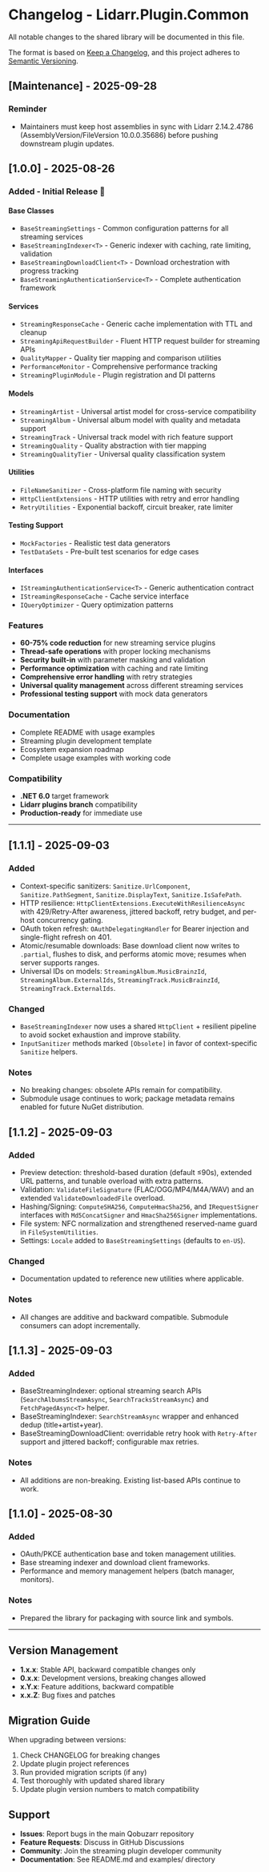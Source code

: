 # Changelog - Lidarr.Plugin.Common

All notable changes to the shared library will be documented in this file.

The format is based on [Keep a Changelog](https://keepachangelog.com/en/1.0.0/),
and this project adheres to [Semantic Versioning](https://semver.org/spec/v2.0.0.html).

## [Maintenance] - 2025-09-28

### Reminder
- Maintainers must keep host assemblies in sync with Lidarr 2.14.2.4786 (AssemblyVersion/FileVersion 10.0.0.35686) before pushing downstream plugin updates.

## [1.0.0] - 2025-08-26

### Added - Initial Release 🎉

#### Base Classes
- `BaseStreamingSettings` - Common configuration patterns for all streaming services
- `BaseStreamingIndexer<T>` - Generic indexer with caching, rate limiting, validation
- `BaseStreamingDownloadClient<T>` - Download orchestration with progress tracking
- `BaseStreamingAuthenticationService<T>` - Complete authentication framework

#### Services
- `StreamingResponseCache` - Generic cache implementation with TTL and cleanup
- `StreamingApiRequestBuilder` - Fluent HTTP request builder for streaming APIs
- `QualityMapper` - Quality tier mapping and comparison utilities
- `PerformanceMonitor` - Comprehensive performance tracking
- `StreamingPluginModule` - Plugin registration and DI patterns

#### Models
- `StreamingArtist` - Universal artist model for cross-service compatibility
- `StreamingAlbum` - Universal album model with quality and metadata support
- `StreamingTrack` - Universal track model with rich feature support
- `StreamingQuality` - Quality abstraction with tier mapping
- `StreamingQualityTier` - Universal quality classification system

#### Utilities
- `FileNameSanitizer` - Cross-platform file naming with security
- `HttpClientExtensions` - HTTP utilities with retry and error handling
- `RetryUtilities` - Exponential backoff, circuit breaker, rate limiter

#### Testing Support
- `MockFactories` - Realistic test data generators
- `TestDataSets` - Pre-built test scenarios for edge cases

#### Interfaces
- `IStreamingAuthenticationService<T>` - Generic authentication contract
- `IStreamingResponseCache` - Cache service interface
- `IQueryOptimizer` - Query optimization patterns

### Features
- **60-75% code reduction** for new streaming service plugins
- **Thread-safe operations** with proper locking mechanisms
- **Security built-in** with parameter masking and validation
- **Performance optimization** with caching and rate limiting
- **Comprehensive error handling** with retry strategies
- **Universal quality management** across different streaming services
- **Professional testing support** with mock data generators

### Documentation
- Complete README with usage examples
- Streaming plugin development template
- Ecosystem expansion roadmap
- Complete usage examples with working code

### Compatibility
- **.NET 6.0** target framework
- **Lidarr plugins branch** compatibility
- **Production-ready** for immediate use

---

## [1.1.1] - 2025-09-03

### Added
- Context-specific sanitizers: `Sanitize.UrlComponent`, `Sanitize.PathSegment`, `Sanitize.DisplayText`, `Sanitize.IsSafePath`.
- HTTP resilience: `HttpClientExtensions.ExecuteWithResilienceAsync` with 429/Retry-After awareness, jittered backoff, retry budget, and per-host concurrency gating.
- OAuth token refresh: `OAuthDelegatingHandler` for Bearer injection and single-flight refresh on 401.
- Atomic/resumable downloads: Base download client now writes to `.partial`, flushes to disk, and performs atomic move; resumes when server supports ranges.
- Universal IDs on models: `StreamingAlbum.MusicBrainzId`, `StreamingAlbum.ExternalIds`, `StreamingTrack.MusicBrainzId`, `StreamingTrack.ExternalIds`.

### Changed
- `BaseStreamingIndexer` now uses a shared `HttpClient` + resilient pipeline to avoid socket exhaustion and improve stability.
- `InputSanitizer` methods marked `[Obsolete]` in favor of context-specific `Sanitize` helpers.

### Notes
- No breaking changes: obsolete APIs remain for compatibility.
- Submodule usage continues to work; package metadata remains enabled for future NuGet distribution.

## [1.1.2] - 2025-09-03

### Added
- Preview detection: threshold-based duration (default ≤90s), extended URL patterns, and tunable overload with extra patterns.
- Validation: `ValidateFileSignature` (FLAC/OGG/MP4/M4A/WAV) and an extended `ValidateDownloadedFile` overload.
- Hashing/Signing: `ComputeSHA256`, `ComputeHmacSha256`, and `IRequestSigner` interfaces with `Md5ConcatSigner` and `HmacSha256Signer` implementations.
- File system: NFC normalization and strengthened reserved-name guard in `FileSystemUtilities`.
- Settings: `Locale` added to `BaseStreamingSettings` (defaults to `en-US`).

### Changed
- Documentation updated to reference new utilities where applicable.

### Notes
- All changes are additive and backward compatible. Submodule consumers can adopt incrementally.

## [1.1.3] - 2025-09-03

### Added
- BaseStreamingIndexer: optional streaming search APIs (`SearchAlbumsStreamAsync`, `SearchTracksStreamAsync`) and `FetchPagedAsync<T>` helper.
- BaseStreamingIndexer: `SearchStreamAsync` wrapper and enhanced dedup (title+artist+year).
- BaseStreamingDownloadClient: overridable retry hook with `Retry-After` support and jittered backoff; configurable max retries.

### Notes
- All additions are non-breaking. Existing list-based APIs continue to work.

## [1.1.0] - 2025-08-30

### Added
- OAuth/PKCE authentication base and token management utilities.
- Base streaming indexer and download client frameworks.
- Performance and memory management helpers (batch manager, monitors).

### Notes
- Prepared the library for packaging with source link and symbols.

---

## Version Management

- **1.x.x**: Stable API, backward compatible changes only
- **0.x.x**: Development versions, breaking changes allowed
- **x.Y.x**: Feature additions, backward compatible
- **x.x.Z**: Bug fixes and patches

## Migration Guide

When upgrading between versions:
1. Check CHANGELOG for breaking changes
2. Update plugin project references
3. Run provided migration scripts (if any)
4. Test thoroughly with updated shared library
5. Update plugin version numbers to match compatibility

## Support

- **Issues**: Report bugs in the main Qobuzarr repository
- **Feature Requests**: Discuss in GitHub Discussions
- **Community**: Join the streaming plugin developer community
- **Documentation**: See README.md and examples/ directory



